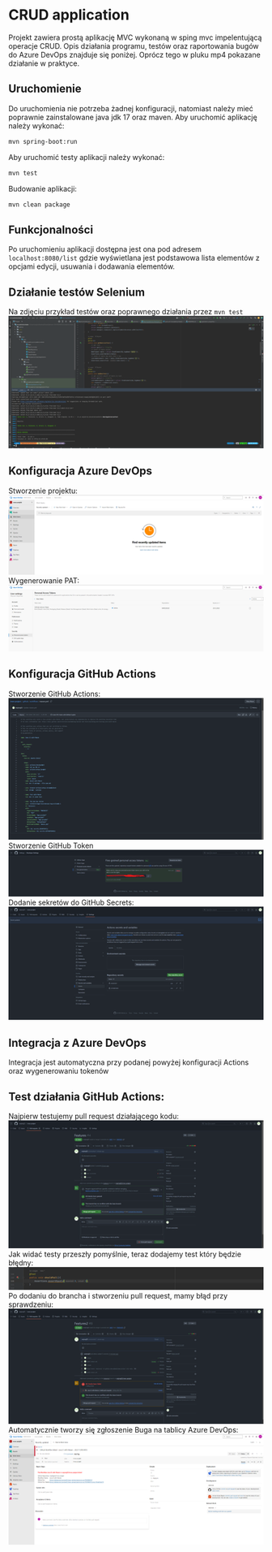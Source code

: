 # CRUD application
Projekt zawiera prostą aplikację MVC wykonaną w sping mvc impelentującą operacje CRUD. Opis działania programu, testów
oraz raportowania bugów do Azure DevOps znajduje się poniżej. Oprócz tego w pluku mp4 pokazane działanie w praktyce.
## Uruchomienie
Do uruchomienia nie potrzeba żadnej konfiguracji, 
natomiast należy mieć poprawnie zainstalowane java jdk 17 oraz maven.
Aby uruchomić aplikację należy wykonać:
```bash
mvn spring-boot:run
```
Aby uruchomić testy aplikacji należy wykonać:
```bash
mvn test
```
Budowanie aplikacji:
```bash
mvn clean package
```
## Funkcjonalności
Po uruchomieniu aplikacji dostępna jest ona pod adresem `localhost:8080/list`
gdzie wyświetlana jest podstawowa lista elementów z opcjami edycji, usuwania i dodawania elementów.

## Działanie testów Selenium
Na zdjęciu przykład testów oraz poprawnego działania przez `mvn test`  
![seleniumtests.png](pictures%2Fseleniumtests.png)  
## Konfiguracja Azure DevOps
Stworzenie projektu:  
![emptyboard.png](pictures%2Femptyboard.png)  
Wygenerowanie PAT:  
![pat.png](pictures%2Fpat.png)  
## Konfiguracja GitHub Actions
Stworzenie GitHub Actions:  
![pipeline.png](pictures%2Fpipeline.png)  
Stworzenie GitHub Token  
![githubtoken1.png](pictures%2Fgithubtoken1.png)  
Dodanie sekretów do GitHub Secrets:  
![githubtoken.png](pictures%2Fgithubtoken.png)  
## Integracja z Azure DevOps
Integracja jest automatyczna przy podanej powyżej konfiguracji Actions oraz wygenerowaniu tokenów  
## Test działania GitHub Actions:
Najpierw testujemy pull request działającego kodu:  
![goodpullrequest.png](pictures%2Fgoodpullrequest.png)  
Jak widać testy przeszły pomyślnie, teraz dodajemy test który będzie błędny:
![failedtest.png](pictures%2Ffailedtest.png)  
Po dodaniu do brancha i stworzeniu pull request, mamy błąd przy sprawdzeniu:  
![failedpullrequest.png](pictures%2Ffailedpullrequest.png)  
Automatycznie tworzy się zgłoszenie Buga na tablicy Azure DevOps:
![createdbug.png](pictures%2Fcreatedbug.png)